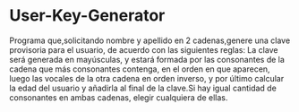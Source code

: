 # User-Key-Generator

Programa que,solicitando nombre y apellido en 2 cadenas,genere una clave provisoria para el usuario, de acuerdo con las siguientes reglas:
La clave será generada en mayúsculas, y estará formada por las consonantes de la cadena que más consonantes contenga, en el orden en que aparecen, luego las vocales de la otra cadena en orden inverso, y por último calcular la edad del usuario y añadirla al final de la clave.Si hay igual cantidad de consonantes en ambas cadenas, elegir cualquiera de ellas.



